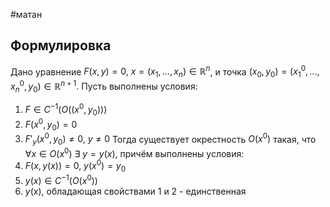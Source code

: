 #матан 
## Формулировка
Дано уравнение $F(x, y) = 0, \ x = (x_1, \dots, x_n) \in \mathbb{R}^n$, и точка $(x_0, y_0) = (x_1^0, \dots, x_n^0, y_0) \in \mathbb{R}^{n + 1}$. Пусть выполнены условия:
1. $F \in C^{-1}(O((x^0, y_0)))$
2. $F(x^0, y_0) = 0$
3. $F'_y(x^0, y_0) \neq 0, \ y \neq 0$
Тогда существует окрестность $O(x^0)$ такая, что $\forall x \in O(x^0) \ \exists \ y = y(x)$, причём выполнены условия:
1. $F(x, y(x)) = 0, \ y(x^0) = y_0$
2. $y(x) \in C^{-1}(O(x^0))$
3. $y(x)$, обладающая свойствами 1 и 2 - единственная